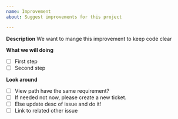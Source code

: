 ```yaml
---
name: Improvement
about: Suggest improvements for this project

---
```


**Description**
We want to mange this improvement to keep code clear

**What we will doing**

- [ ] First step
- [ ] Second step

**Look around**
- [ ] View path have the same requirement?
- [ ] If needed not now, please create a new ticket.
- [ ] Else update desc of issue and do it!
- [ ] Link to related other issue
